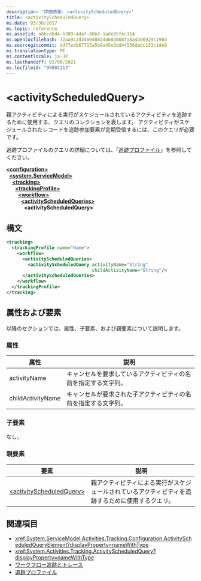 ```yaml
---
description: '詳細情報: <activityScheduledQuery>'
title: <activityScheduledQuery>
ms.date: 03/30/2017
ms.topic: reference
ms.assetid: a8bcd6d4-b389-4daf-86bf-1ade85fec114
ms.openlocfilehash: 72aa9c2d3480488d4468d008fa8a4306929c190d
ms.sourcegitcommit: ddf7edb67715a5b9a45e3dd44536dabc153c1de0
ms.translationtype: MT
ms.contentlocale: ja-JP
ms.lasthandoff: 02/06/2021
ms.locfileid: "99802113"
---
```

# \<activityScheduledQuery>

親アクティビティによる実行がスケジュールされているアクティビティを追跡するために使用する、クエリのコレクションを表します。 アクティビティがスケジュールされたレコードを追跡参加要素が定期受信するには、このクエリが必要です。  
  
 追跡プロファイルのクエリの詳細については、「[追跡プロファイル](../../../windows-workflow-foundation/tracking-profiles.md)」を参照してください。  
  
[**\<configuration>**](../configuration-element.md)\
&nbsp;&nbsp;[**\<system.ServiceModel>**](system-servicemodel-of-workflow.md)\
&nbsp;&nbsp;&nbsp;&nbsp;[**\<tracking>**](tracking.md)\
&nbsp;&nbsp;&nbsp;&nbsp;&nbsp;&nbsp;[**\<trackingProfile>**](trackingprofile.md)\
&nbsp;&nbsp;&nbsp;&nbsp;&nbsp;&nbsp;&nbsp;&nbsp;[**\<workflow>**](workflow.md)\
&nbsp;&nbsp;&nbsp;&nbsp;&nbsp;&nbsp;&nbsp;&nbsp;&nbsp;&nbsp;[**\<activityScheduledQueries>**](activityscheduledqueries.md)\
&nbsp;&nbsp;&nbsp;&nbsp;&nbsp;&nbsp;&nbsp;&nbsp;&nbsp;&nbsp;&nbsp;&nbsp;**\<activityScheduledQuery>**  
  
## <a name="syntax"></a>構文  
  
```xml
<tracking>
  <trackingProfile name="Name">
    <workflow>
      <activityScheduledQueries>
        <activityScheduledQuery activityName="String"
                                childActivityName="String"/>
      </activityScheduledQueries>
    </workflow>
  </trackingProfile>
</tracking>  
```  
  
## <a name="attributes-and-elements"></a>属性および要素  

 以降のセクションでは、属性、子要素、および親要素について説明します。  
  
### <a name="attributes"></a>属性  
  
|属性|説明|  
|---------------|-----------------|  
|activityName|キャンセルを要求しているアクティビティの名前を指定する文字列。|  
|childActivityName|キャンセルが要求された子アクティビティの名前を指定する文字列。|  
  
### <a name="child-elements"></a>子要素  

 なし。  
  
### <a name="parent-elements"></a>親要素  
  
|要素|説明|  
|-------------|-----------------|  
|[\<activityScheduledQuery>](activityscheduledquery.md)|親アクティビティによる実行がスケジュールされているアクティビティを追跡するために使用するクエリ。|  
  
## <a name="see-also"></a>関連項目

- <xref:System.ServiceModel.Activities.Tracking.Configuration.ActivityScheduledQueryElement?displayProperty=nameWithType>
- <xref:System.Activities.Tracking.ActivityScheduledQuery?displayProperty=nameWithType>
- [ワークフロー追跡とトレース](../../../windows-workflow-foundation/workflow-tracking-and-tracing.md)
- [追跡プロファイル](../../../windows-workflow-foundation/tracking-profiles.md)
